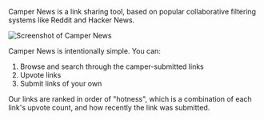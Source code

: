 Camper News is a link sharing tool, based on popular collaborative filtering systems like Reddit and Hacker News.

![Screenshot of Camper News](https://www.evernote.com/l/AlwvYXoOf89EbYXWEXRfUw-_yHdBwx2jLr8B/image.png)

Camper News is intentionally simple. You can:

1. Browse and search through the camper-submitted links
1. Upvote links
1. Submit links of your own

Our links are ranked in order of "hotness", which is a combination of each link's upvote count, and how recently the link was submitted.